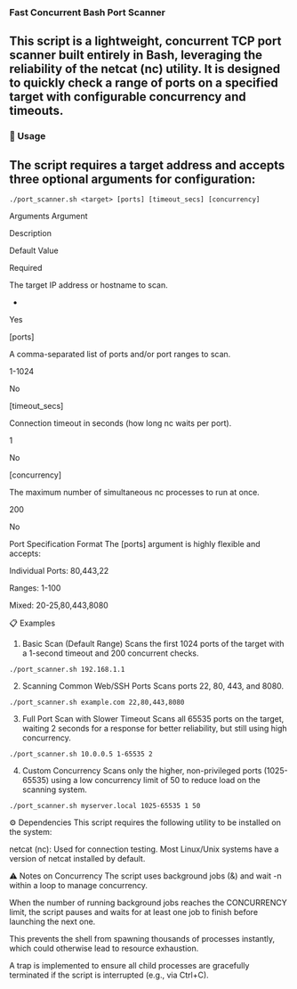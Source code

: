 ### Fast Concurrent Bash Port Scanner
## This script is a lightweight, concurrent TCP port scanner built entirely in Bash, leveraging the reliability of the netcat (nc) utility. It is designed to quickly check a range of ports on a specified target with configurable concurrency and timeouts.

### 🚀 Usage
## The script requires a target address and accepts three optional arguments for configuration:
```
./port_scanner.sh <target> [ports] [timeout_secs] [concurrency]
```
Arguments
Argument

Description

Default Value

Required

<target>

The target IP address or hostname to scan.

-

Yes

[ports]

A comma-separated list of ports and/or port ranges to scan.

1-1024

No

[timeout_secs]

Connection timeout in seconds (how long nc waits per port).

1

No

[concurrency]

The maximum number of simultaneous nc processes to run at once.

200

No

Port Specification Format
The [ports] argument is highly flexible and accepts:

Individual Ports: 80,443,22

Ranges: 1-100

Mixed: 20-25,80,443,8080

📋 Examples
1. Basic Scan (Default Range)
Scans the first 1024 ports of the target with a 1-second timeout and 200 concurrent checks.
```
./port_scanner.sh 192.168.1.1
```
2. Scanning Common Web/SSH Ports
Scans ports 22, 80, 443, and 8080.
```
./port_scanner.sh example.com 22,80,443,8080
```
3. Full Port Scan with Slower Timeout
Scans all 65535 ports on the target, waiting 2 seconds for a response for better reliability, but still using high concurrency.
```
./port_scanner.sh 10.0.0.5 1-65535 2
```
4. Custom Concurrency
Scans only the higher, non-privileged ports (1025-65535) using a low concurrency limit of 50 to reduce load on the scanning system.
```
./port_scanner.sh myserver.local 1025-65535 1 50
```
⚙️ Dependencies
This script requires the following utility to be installed on the system:

netcat (nc): Used for connection testing. Most Linux/Unix systems have a version of netcat installed by default.

⚠️ Notes on Concurrency
The script uses background jobs (&) and wait -n within a loop to manage concurrency.

When the number of running background jobs reaches the CONCURRENCY limit, the script pauses and waits for at least one job to finish before launching the next one.

This prevents the shell from spawning thousands of processes instantly, which could otherwise lead to resource exhaustion.

A trap is implemented to ensure all child processes are gracefully terminated if the script is interrupted (e.g., via Ctrl+C).
